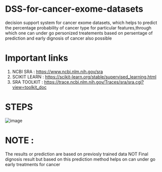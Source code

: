# DSS-for-cancer-exome-datasets
decision support system for cancer exome datasets, which helps to predict the percentage probability of cancer type for particular features,through which
one can under go personized treatements based on persentage of prediction and early dignosis of cancer also possible

# Important links
1. NCBI SRA : https://www.ncbi.nlm.nih.gov/sra
2. SCIKIT LEARN : https://scikit-learn.org/stable/supervised_learning.html
3. SRA TOOLKIT : https://trace.ncbi.nlm.nih.gov/Traces/sra/sra.cgi?view=toolkit_doc

# STEPS
![image](https://user-images.githubusercontent.com/70704151/136044841-d5cc8d1d-655e-4794-99ee-d025049d1da1.png)

# NOTE : 
The results or prediction are based on previosly trained data NOT Final dignosis result but based on this prediction method helps on can under go early treatments for cancer





